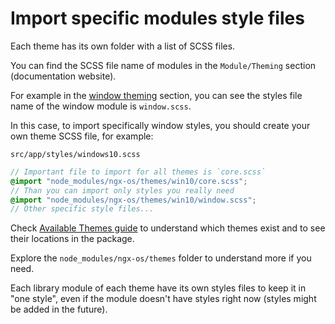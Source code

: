 # Import specific modules style files

Each theme has its own folder with a list of SCSS files.

You can find the SCSS file name of modules in the `Module/Theming` section (documentation website).

For example in the [window theming](https://ngx-os.io/components/window/theming) section, you can see the styles file name of the window module is `window.scss`.

In this case, to import specifically window styles, you should create your own theme SCSS file, for example:

`src/app/styles/windows10.scss`

```scss
// Important file to import for all themes is `core.scss`
@import "node_modules/ngx-os/themes/win10/core.scss";
// Than you can import only styles you really need
@import "node_modules/ngx-os/themes/win10/window.scss";
// Other specific style files...
```

Check [Available Themes guide](https://github.com/dreyliky/ngx-os/blob/master/src/app/library/docs/guides/available-themes.md)
to understand which themes exist and to see their locations in the package.

Explore the `node_modules/ngx-os/themes` folder to understand more if you need.

Each library module of each theme have its own styles files to keep it in "one style",
even if the module doesn't have styles right now (styles might be added in the future).
